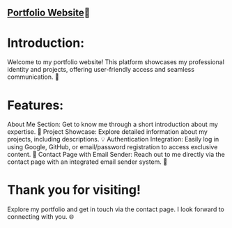 [Portfolio Website](https://web-davidkakov111.vercel.app/)🌟
--------------------------------------------------------------------------

# Introduction:
Welcome to my portfolio website! This platform showcases my professional identity and projects, offering user-friendly access and seamless communication. 💼

# Features:
About Me Section: 
Get to know me through a short introduction about my expertise. 🚀
Project Showcase: 
Explore detailed information about my projects, including descriptions. 💡
Authentication Integration: 
Easily log in using Google, GitHub, or email/password registration to access exclusive content. 🔐
Contact Page with Email Sender: 
Reach out to me directly via the contact page with an integrated email sender system. 📧


# Thank you for visiting! 
Explore my portfolio and get in touch via the contact page. I look forward to connecting with you. 🌐

